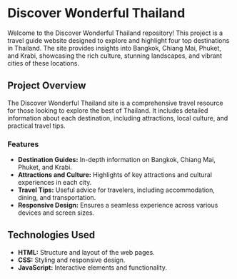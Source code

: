 # Discover Wonderful Thailand

Welcome to the Discover Wonderful Thailand repository! This project is a travel guide website designed to explore and highlight four top destinations in Thailand. The site provides insights into Bangkok, Chiang Mai, Phuket, and Krabi, showcasing the rich culture, stunning landscapes, and vibrant cities of these locations.

## Project Overview

The Discover Wonderful Thailand site is a comprehensive travel resource for those looking to explore the best of Thailand. It includes detailed information about each destination, including attractions, local culture, and practical travel tips.

### Features

- **Destination Guides:** In-depth information on Bangkok, Chiang Mai, Phuket, and Krabi.
- **Attractions and Culture:** Highlights of key attractions and cultural experiences in each city.
- **Travel Tips:** Useful advice for travelers, including accommodation, dining, and transportation.
- **Responsive Design:** Ensures a seamless experience across various devices and screen sizes.

## Technologies Used

- **HTML:** Structure and layout of the web pages.
- **CSS:** Styling and responsive design.
- **JavaScript:** Interactive elements and functionality.
